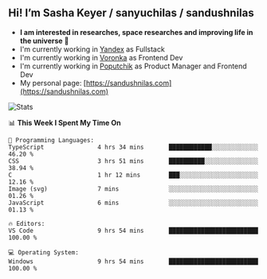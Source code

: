 ## Hi! I’m Sasha Keyer / sanyuchilas / sandushnilas

- **I am interested in researches, space researches and improving life in the universe 🌠** 
- I'm currently working in [Yandex](https://browser.yandex.ru/corp) as Fullstack
- I'm currently working in [Voronka](https://voronka-events.ru/about/) as Frontend Dev
- I'm currently working in [Poputchik](https://putchik.ru/) as Product Manager and Frontend Dev 
- My personal page: [https://sandushnilas.com](https://sandushnilas.com)

![Stats](https://github-readme-stats.vercel.app/api?username=sanyuchilas&show_icons=true&theme=react&hide=issues&count_private=true&layout=compact)

<!--START_SECTION:waka-->
📊 **This Week I Spent My Time On** 

```text
💬 Programming Languages: 
TypeScript               4 hrs 34 mins       ████████████░░░░░░░░░░░░░   46.20 % 
CSS                      3 hrs 51 mins       ██████████░░░░░░░░░░░░░░░   38.94 % 
C                        1 hr 12 mins        ███░░░░░░░░░░░░░░░░░░░░░░   12.16 % 
Image (svg)              7 mins              ░░░░░░░░░░░░░░░░░░░░░░░░░   01.26 % 
JavaScript               6 mins              ░░░░░░░░░░░░░░░░░░░░░░░░░   01.13 % 

🔥 Editors: 
VS Code                  9 hrs 54 mins       █████████████████████████   100.00 % 

💻 Operating System: 
Windows                  9 hrs 54 mins       █████████████████████████   100.00 % 
```


<!--END_SECTION:waka-->
